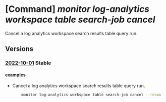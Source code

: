 # [Command] _monitor log-analytics workspace table search-job cancel_

Cancel a log analytics workspace search results table query run.

## Versions

### [2022-10-01](/Resources/mgmt-plane/L3N1YnNjcmlwdGlvbnMve30vcmVzb3VyY2Vncm91cHMve30vcHJvdmlkZXJzL21pY3Jvc29mdC5vcGVyYXRpb25hbGluc2lnaHRzL3dvcmtzcGFjZXMve30vdGFibGVzL3t9L2NhbmNlbHNlYXJjaA==/2022-10-01.xml) **Stable**

<!-- mgmt-plane /subscriptions/{}/resourcegroups/{}/providers/microsoft.operationalinsights/workspaces/{}/tables/{}/cancelsearch 2022-10-01 -->

#### examples

- Cancel a log analytics workspace search results table query run.
    ```bash
        monitor log-analytics workspace table search-job cancel --resource-group MyResourceGroup --workspace-name MyWorkspace -n MyTable_SRCH
    ```
